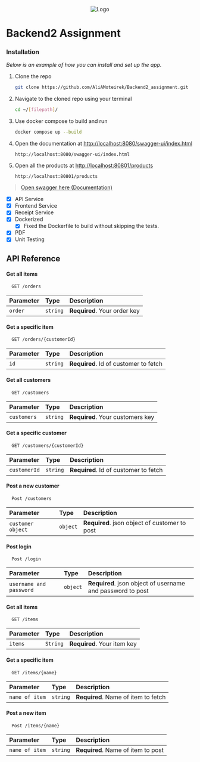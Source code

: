 <p align="center">
  <img 
    src="https://user-images.githubusercontent.com/91671880/169507466-bae6de4d-161e-4763-9118-c7d00fd948d3.png"
   alt="Logo">
</p>

[//]: # (![GitHub code size]&#40;https://img.shields.io/github/languages/code-size/AliAMoteirek/Backend2_assignment&#41;)

[//]: # (![GitHub repo size]&#40;https://img.shields.io/github/repo-size/AliAMoteirek/Backend2_assignment&#41;)

[//]: # (![GitHub commits per week]&#40;https://img.shields.io/github/commit-activity/w/AliAMoteirek/Backend2_assignment&#41;)

[//]: # (![GitHub latest commit]&#40;https://img.shields.io/github/last-commit/AliAMoteirek/Backend2_assignment&#41;)

[//]: # (![GitHub languages uses]&#40;https://img.shields.io/github/languages/count/AliAMoteirek/Backend2_assignment&#41;)

[//]: # (![GitHub most language used]&#40;https://img.shields.io/github/languages/top/AliAMoteirek/Backend2_assignment&#41;)

# Backend2 Assignment

### Installation

_Below is an example of how you can install and set up the app._

1. Clone the repo

    ```sh
    git clone https://github.com/AliAMoteirek/Backend2_assignment.git
    ```
2. Navigate to the cloned repo using your terminal
     ```sh
   cd ~/[filepath]/
   ```

3. Use docker compose to build and run
   ```sh
   docker compose up --build
   ```
5. Open the documentation at [http://localhost:8080/swagger-ui/index.html](http://localhost:8080/swagger-ui/index.html)
   ```http
   http://localhost:8080/swagger-ui/index.html
   ```
6. Open all the products at [http://localhost:80801/products](http://localhost:8081/products)
   ```http
   http://localhost:80801/products
   ```

> [Open swagger here (Documentation)](http://localhost:8080/swagger-ui/index.html)

* [x] API Service
* [x] Frontend Service
* [x] Receipt Service
* [x] Dockerized
    * [x] Fixed the Dockerfile to build without skipping the tests.
* [x] PDF
* [x] Unit Testing

## API Reference

#### Get all items

```http
  GET /orders
```

| Parameter | Type     | Description                  |
|:----------|:---------|:-----------------------------|
| `order`   | `string` | **Required**. Your order key |

#### Get a specific item

```http
  GET /orders/{customerId}
```

| Parameter | Type     | Description                           |
|:----------|:---------|:--------------------------------------|
| `id`      | `string` | **Required**. Id of customer to fetch |

#### Get all customers

```http
  GET /customers
```

| Parameter   | Type     | Description                      |
|:------------|:---------|:---------------------------------|
| `customers` | `string` | **Required**. Your customers key |

#### Get a specific customer

```http
  GET /customers/{customerId}
```

| Parameter    | Type     | Description                           |
|:-------------|:---------|:--------------------------------------|
| `customerId` | `string` | **Required**. Id of customer to fetch |

#### Post a new customer

```http
  Post /customers
```

| Parameter         | Type     | Description                                   |
|:------------------|:---------|:----------------------------------------------|
| `customer object` | `object` | **Required**. json object of customer to post |

#### Post login

```http
  Post /login
```

| Parameter               | Type     | Description                                                |
|:------------------------|:---------|:-----------------------------------------------------------|
| `username and password` | `object` | **Required**. json object of username and password to post |

#### Get all items

```http
  GET /items
```

| Parameter | Type     | Description                 |
|:----------|:---------|:----------------------------|
| `items `  | `String` | **Required**. Your item key |

#### Get a specific item

```http
  GET /items/{name}
```

| Parameter      | Type     | Description                         |
|:---------------|:---------|:------------------------------------|
| `name of item` | `string` | **Required**. Name of item to fetch |

#### Post a new item

```http
  Post /items/{name}
```

| Parameter      | Type     | Description                        |
|:---------------|:---------|:-----------------------------------|
| `name of item` | `string` | **Required**. Name of item to post |
